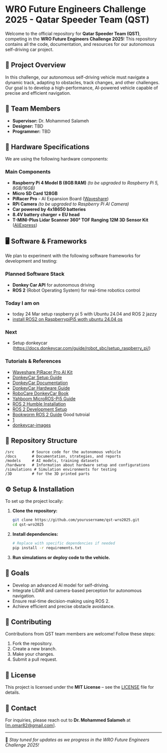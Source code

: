 # WRO Future Engineers Challenge 2025 - Qatar Speeder Team (QST)

Welcome to the official repository for **Qatar Speeder Team (QST)**, competing in the **WRO Future Engineers Challenge 2025**! This repository contains all the code, documentation, and resources for our autonomous self-driving car project.

## 🚗 Project Overview
In this challenge, our autonomous self-driving vehicle must navigate a dynamic track, adapting to obstacles, track changes, and other challenges. Our goal is to develop a high-performance, AI-powered vehicle capable of precise and efficient navigation.

## 👥 Team Members
- **Supervisor:** Dr. Mohammed Salameh  
- **Designer:** TBD  
- **Programmer:** TBD  

## 🔧 Hardware Specifications
We are using the following hardware components:

### **Main Components**
- **Raspberry Pi 4 Model B (8GB RAM)** *(to be upgraded to Raspberry Pi 5, 8GB/16GB)*
- **Micro SD Card 128GB**
- **PiRacer Pro** - AI Expansion Board ([Waveshare](https://www.waveshare.com/wiki/PiRacer_Pro_AI_Kit))
- **RPi Camera** *(to be upgraded to Raspberry Pi AI Camera)*
- **Car powered by 4x18650 batteries**
- **8.4V battery charger + EU head**
- **T-MINI-Plus Lidar Scanner 360° TOF Ranging 12M 3D Sensor Kit** ([AliExpress](https://www.aliexpress.com/item/1005006911780813.html?spm=a2g0o.order_list.order_list_main.5.1ce11802nsbtib))

## 🖥️ Software & Frameworks
We plan to experiment with the following software frameworks for development and testing:

### **Planned Software Stack**
- **Donkey Car API** for autonomous driving
- **ROS 2** (Robot Operating System) for real-time robotics control
### Today I am on 
- today 24 Mar setup raspberry pi 5 with Ubuntu 24.04 and ROS 2 jazzy
-  [install ROS2 on RaspberrypiPi5 woth ubuntu 24.04 os ](https://docs.ros.org/en/jazzy/Installation/Ubuntu-Install-Debs.html)
### Next 
- Setup donkeycar (https://docs.donkeycar.com/guide/robot_sbc/setup_raspberry_pi/)

### **Tutorials & References**


- [Waveshare PiRacer Pro AI Kit](https://www.waveshare.com/wiki/PiRacer_Pro_AI_Kit)
- [DonkeyCar Setup Guide](https://docs.donkeycar.com/guide/robot_sbc/setup_raspberry_pi/)
- [DonkeyCar Documentation](https://docs.donkeycar.com/)
- [DonkeyCar Hardware Guide](https://docs.donkeycar.com/guide/build_hardware/)
- [RoboCare DonkeyCar Book](https://robocaresslingen.github.io/BookDownDocu/index.html)
- [Yahboom MicroROS-Pi5 Guide](http://www.yahboom.net/study/MicroROS-Pi5)
- [ROS 2 Humble Installation](https://docs.ros.org/en/humble/Installation.html)
- [ROS 2 Development Setup](https://docs.ros.org/en/rolling/Installation/Alternatives/Ubuntu-Development-Setup.html)
- [Bookworm ROS 2 Guide](https://github.com/HannahKiekens/bookworm-ros2)
Good tutroial
- [1](https://github.com/CatUnderTheLeaf/rosRoboCar)
- [donkeycar-images](https://github.com/robocarstore/donkeycar-images)


## 📂 Repository Structure
```
/src        # Source code for the autonomous vehicle
/docs       # Documentation, strategies, and reports
/models     # AI models, training datasets
/hardware   # Information about hardware setup and configurations
/simulations # Simulation environments for testing
/3D         # for the 3D printed parts
```

## ⚙️ Setup & Installation
To set up the project locally:

1. **Clone the repository:**
   ```sh
   git clone https://github.com/yourusername/qst-wro2025.git
   cd qst-wro2025
   ```

2. **Install dependencies:**
   ```sh
   # Replace with specific dependencies if needed
   pip install -r requirements.txt
   ```

3. **Run simulations or deploy code to the vehicle.**

## 🎯 Goals
- Develop an advanced AI model for self-driving.
- Integrate LiDAR and camera-based perception for autonomous navigation.
- Ensure real-time decision-making using ROS 2.
- Achieve efficient and precise obstacle avoidance.

## 🤝 Contributing
Contributions from QST team members are welcome! Follow these steps:
1. Fork the repository.
2. Create a new branch.
3. Make your changes.
4. Submit a pull request.

## 📜 License
This project is licensed under the **MIT License** – see the [LICENSE](LICENSE) file for details.

## 📧 Contact
For inquiries, please reach out to **Dr. Mohammed Salameh** at [m.omar82@gmail.com].

---
🚀 *Stay tuned for updates as we progress in the WRO Future Engineers Challenge 2025!*
